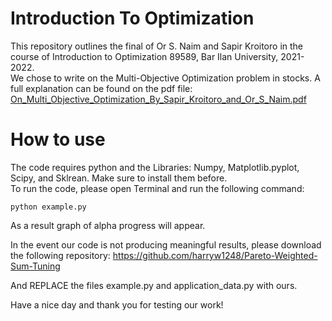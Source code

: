 # Introduction To Optimization
This repository outlines the final of Or S. Naim and Sapir Kroitoro in the course of Introduction to Optimization 89589, Bar Ilan University, 2021-2022.  
We chose to write on the Multi-Objective Optimization problem in stocks. A full explanation can be found on the pdf file:  
[On_Multi_Objective_Optimization_By_Sapir_Kroitoro_and_Or_S_Naim.pdf](https://github.com/CUCUMBERanOrSNCompany/IntroductionToOptimization/blob/main/On_Multi_Objective_Optimization_By_Sapir_Kroitoro_and_Or_S_Naim.pdf)

# How to use
The code requires python and the Libraries: Numpy, Matplotlib.pyplot, Scipy, and Sklrean. Make sure to install them before.  
To run the code, please open Terminal and run the following command:  
```
python example.py
```
As a result graph of alpha progress will appear.

In the event our code is not producing meaningful results, please download the following repository:
https://github.com/harryw1248/Pareto-Weighted-Sum-Tuning

And REPLACE the files example.py and application_data.py with ours. 

Have a nice day and thank you for testing our work!
